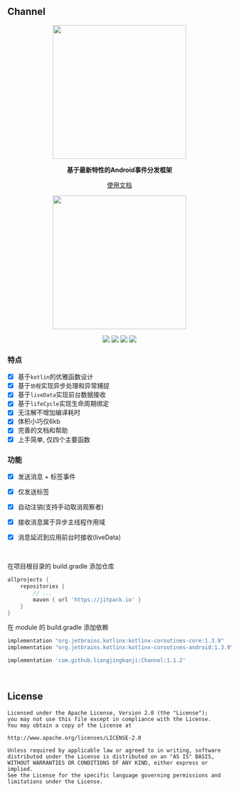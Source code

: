## Channel

<p align="center"><img src="https://i.imgur.com/FlRSoGc.jpg" width="300"/></p>

<p align="center"><strong>基于最新特性的Android事件分发框架</strong></p>

<p align="center"><a href="http://liangjingkanji.github.io/Channel/">使用文档</a></p>

<p align="center"><img src="https://i.imgur.com/OitdJ2V.jpg" width="300"/></p>

<p align="center">
<a href="https://jitpack.io/#liangjingkanji/Channel"><img src="https://jitpack.io/v/liangjingkanji/Channel.svg"/></a>
<img src="https://img.shields.io/badge/language-kotlin-orange.svg"/>
<img src="https://img.shields.io/badge/license-Apache-blue"/>
<a href="https://jq.qq.com/?_wv=1027&k=vWsXSNBJ"><img src="https://img.shields.io/badge/QQ群-752854893-blue"/></a>
</p>


### 特点

- [x] 基于`kotlin`的优雅函数设计
- [x] 基于`协程`实现异步处理和异常捕捉
- [x] 基于`liveData`实现前台数据接收
- [x] 基于`lifeCycle`实现生命周期绑定
- [x] 无注解不增加编译耗时
- [x] 体积小巧仅6kb
- [x] 完善的文档和帮助
- [x] 上手简单, 仅四个主要函数

### 功能

- [x] 发送消息 + 标签事件
- [x] 仅发送标签
- [x] 自动注销(支持手动取消观察者)
- [x] 接收消息属于异步主线程作用域
- [x] 消息延迟到应用前台时接收(liveData)


<br>

在项目根目录的 build.gradle 添加仓库

```groovy
allprojects {
    repositories {
        // ...
        maven { url 'https://jitpack.io' }
    }
}
```

在 module 的 build.gradle 添加依赖

```groovy
implementation "org.jetbrains.kotlinx:kotlinx-coroutines-core:1.3.9"
implementation "org.jetbrains.kotlinx:kotlinx-coroutines-android:1.3.9"

implementation 'com.github.liangjingkanji:Channel:1.1.2'
```

<br>

## License

```
Licensed under the Apache License, Version 2.0 (the "License");
you may not use this file except in compliance with the License.
You may obtain a copy of the License at

http://www.apache.org/licenses/LICENSE-2.0

Unless required by applicable law or agreed to in writing, software
distributed under the License is distributed on an "AS IS" BASIS,
WITHOUT WARRANTIES OR CONDITIONS OF ANY KIND, either express or implied.
See the License for the specific language governing permissions and
limitations under the License.
```
